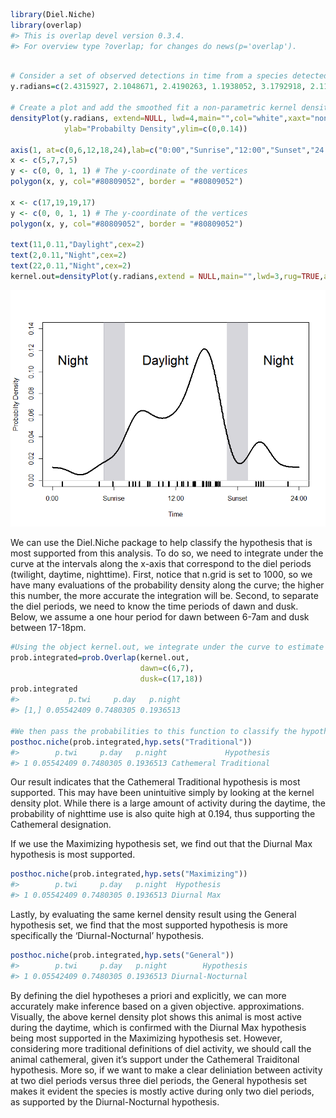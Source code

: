 ``` r
library(Diel.Niche)
library(overlap)
#> This is overlap devel version 0.3.4.
#> For overview type ?overlap; for changes do news(p='overlap').
```

``` r

# Consider a set of observed detections in time from a species detected by camera traps.
y.radians=c(2.4315927, 2.1048671, 2.4190263, 1.1938052, 3.1792918, 2.1111503, 3.2861059, 3.9269908, 5.1836279, 4.1531855, 4.2223005, 5.3721234, 3.9835395, 3.6191147, 3.3363714, 5.2464597, 2.9719467, 3.4494687, 5.3092916, 3.9332740,  6.0004420, 3.8327430, 2.2179644, 4.1783182, 2.8148670, 2.4755750, 3.9144244, 2.0420352, 0.2513274, 1.5393804, 4.0212386, 3.8201767, 3.8264599, 4.2662828, 3.6316811, 3.5876988, 1.9540706, 3.8453094, 2.9593803, 2.7017697)

# Create a plot and add the smoothed fit a non-parametric kernel density estimator
densityPlot(y.radians, extend=NULL, lwd=4,main="",col="white",xaxt="none",
            ylab="Probabilty Density",ylim=c(0,0.14))

axis(1, at=c(0,6,12,18,24),lab=c("0:00","Sunrise","12:00","Sunset","24:00"))
x <- c(5,7,7,5)
y <- c(0, 0, 1, 1) # The y-coordinate of the vertices
polygon(x, y, col="#80809052", border = "#80809052")

x <- c(17,19,19,17)
y <- c(0, 0, 1, 1) # The y-coordinate of the vertices
polygon(x, y, col="#80809052", border = "#80809052")

text(11,0.11,"Daylight",cex=2)
text(2,0.11,"Night",cex=2)
text(22,0.11,"Night",cex=2)
kernel.out=densityPlot(y.radians,extend = NULL,main="",lwd=3,rug=TRUE,add=TRUE,n.grid=1000)
```

![](Kernel-Diel_files/figure-markdown_github/data-1.png)

We can use the Diel.Niche package to help classify the hypothesis that
is most supported from this analysis. To do so, we need to integrate
under the curve at the intervals along the x-axis that correspond to the
diel periods (twilight, daytime, nighttime). First, notice that n.grid
is set to 1000, so we have many evaluations of the probability density
along the curve; the higher this number, the more accurate the
integration will be. Second, to separate the diel periods, we need to
know the time periods of dawn and dusk. Below, we assume a one hour
period for dawn between 6-7am and dusk between 17-18pm.

``` r
#Using the object kernel.out, we integrate under the curve to estimate the three probabilities
prob.integrated=prob.Overlap(kernel.out,
                             dawn=c(6,7),
                             dusk=c(17,18))
prob.integrated
#>           p.twi     p.day   p.night
#> [1,] 0.05542409 0.7480305 0.1936513

#We then pass the probabilities to this function to classify the hypothesis that is most supported under the Tradititional hypothesis set
posthoc.niche(prob.integrated,hyp.sets("Traditional"))
#>        p.twi     p.day   p.night             Hypothesis
#> 1 0.05542409 0.7480305 0.1936513 Cathemeral Traditional
```

Our result indicates that the Cathemeral Traditional hypothesis is most
supported. This may have been unintuitive simply by looking at the
kernel density plot. While there is a large amount of activity during
the daytime, the probability of nighttime use is also quite high at
0.194, thus supporting the Cathemeral designation.

If we use the Maximizing hypothesis set, we find out that the Diurnal
Max hypothesis is most supported.

``` r
posthoc.niche(prob.integrated,hyp.sets("Maximizing"))
#>        p.twi     p.day   p.night  Hypothesis
#> 1 0.05542409 0.7480305 0.1936513 Diurnal Max
```

Lastly, by evaluating the same kernel density result using the General
hypothesis set, we find that the most supported hypothesis is more
specifically the ‘Diurnal-Nocturnal’ hypothesis.

``` r
posthoc.niche(prob.integrated,hyp.sets("General"))
#>        p.twi     p.day   p.night        Hypothesis
#> 1 0.05542409 0.7480305 0.1936513 Diurnal-Nocturnal
```

By defining the diel hypotheses a priori and explicitly, we can more
accurately make inference based on a given objective. approximations.
Visually, the above kernel density plot shows this animal is most active
during the daytime, which is confirmed with the Diurnal Max hypothesis
being most supported in the Maximizing hypothesis set. However,
considering more traditional definitions of diel activity, we should
call the animal cathemeral, given it’s support under the Cathemeral
Traiditonal hypothesis. More so, if we want to make a clear deliniation
between activity at two diel periods versus three diel periods, the
General hypothesis set makes it evident the species is mostly active
during only two diel periods, as supported by the Diurnal-Nocturnal
hypothesis.
